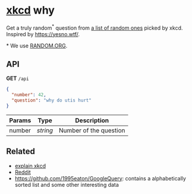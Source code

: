 # [xkcd](https://xkcd.com/1256/) why

Get a truly random<sup>*</sup> question from [a list of random ones](https://web.archive.org/web/20180729163548/https://xkcd.com/why.txt) picked by xkcd. Inspired by https://yesno.wtf/.

\* We use [RANDOM.ORG](https://www.random.org/).

## API

**GET** `/api`

```json
{
  "number": 42,
  "question": "why do utis hurt"
}
```

| Params | Type     | Description            |
| ------ | -------- | ---------------------- |
| number | *string* | Number of the question |

## Related

- [explain xkcd](https://explainxkcd.com/wiki/index.php/1256:_Questions)
- [Reddit](https://www.reddit.com/r/xkcd/comments/35gp1g/whytxt/)
- https://github.com/1995eaton/GoogleQuery: contains a alphabetically sorted list and some other interesting data
